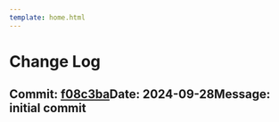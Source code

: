 ```yaml
---
template: home.html
---
```


# Change Log

## Commit: [f08c3ba](https://github.com/coruhtech/kosgeb-rize/commit/f08c3ba)**Date:** 2024-09-28**Message:** initial commit